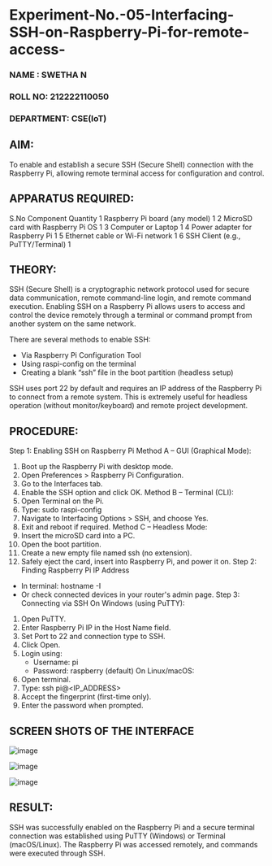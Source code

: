 # Experiment-No.-05-Interfacing-SSH-on-Raspberry-Pi-for-remote-access-
### NAME : SWETHA N
### ROLL NO: 212222110050
### DEPARTMENT: CSE(IoT)


 ## AIM:
To enable and establish a secure SSH (Secure Shell) connection with the Raspberry Pi, allowing remote terminal access for configuration and control.
## APPARATUS REQUIRED:
S.No	Component	Quantity
1	Raspberry Pi board (any model)	1
2	MicroSD card with Raspberry Pi OS	1
3	Computer or Laptop	1
4	Power adapter for Raspberry Pi	1
5	Ethernet cable or Wi-Fi network	1
6	SSH Client (e.g., PuTTY/Terminal)	1
## THEORY:
SSH (Secure Shell) is a cryptographic network protocol used for secure data communication, remote command-line login, and remote command execution. Enabling SSH on a Raspberry Pi allows users to access and control the device remotely through a terminal or command prompt from another system on the same network.

There are several methods to enable SSH:
- Via Raspberry Pi Configuration Tool
- Using raspi-config on the terminal
- Creating a blank “ssh” file in the boot partition (headless setup)

SSH uses port 22 by default and requires an IP address of the Raspberry Pi to connect from a remote system. This is extremely useful for headless operation (without monitor/keyboard) and remote project development.

## PROCEDURE:
Step 1: Enabling SSH on Raspberry Pi
Method A – GUI (Graphical Mode):
1. Boot up the Raspberry Pi with desktop mode.
2. Open Preferences > Raspberry Pi Configuration.
3. Go to the Interfaces tab.
4. Enable the SSH option and click OK.
Method B – Terminal (CLI):
1. Open Terminal on the Pi.
2. Type: sudo raspi-config
3. Navigate to Interfacing Options > SSH, and choose Yes.
4. Exit and reboot if required.
Method C – Headless Mode:
1. Insert the microSD card into a PC.
2. Open the boot partition.
3. Create a new empty file named ssh (no extension).
4. Safely eject the card, insert into Raspberry Pi, and power it on.
Step 2: Finding Raspberry Pi IP Address
- In terminal: hostname -I
- Or check connected devices in your router's admin page.
Step 3: Connecting via SSH
On Windows (using PuTTY):
1. Open PuTTY.
2. Enter Raspberry Pi IP in the Host Name field.
3. Set Port to 22 and connection type to SSH.
4. Click Open.
5. Login using:
   - Username: pi
   - Password: raspberry (default)
On Linux/macOS:
1. Open terminal.
2. Type: ssh pi@<IP_ADDRESS>
3. Accept the fingerprint (first-time only).
4. Enter the password when prompted.
## SCREEN SHOTS OF THE INTERFACE 

![image](https://github.com/user-attachments/assets/5b54d7b3-7ab4-4936-a689-5d06f0e56b5b)



![image](https://github.com/user-attachments/assets/76a7f0f9-ba9a-40e4-bea7-cecf80ecd82b)


![image](https://github.com/user-attachments/assets/0ca3336d-608d-4490-a4a8-fe751b99c3e5)

## RESULT:
SSH was successfully enabled on the Raspberry Pi and a secure terminal connection was established using PuTTY (Windows) or Terminal (macOS/Linux). The Raspberry Pi was accessed remotely, and commands were executed through SSH.
